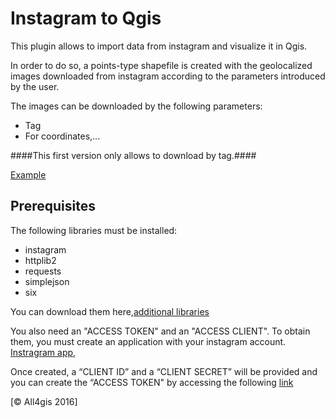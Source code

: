 # Instagram to Qgis

This plugin allows to import data from instagram and visualize it in Qgis.

In order to do so, a points-type shapefile is created with the geolocalized images downloaded from instagram according to the parameters introduced by the user.

The images can be downloaded by the following parameters:
- Tag
- For coordinates,...

####This first version only allows to download by tag.####
	
[Example](https://github.com/All4Gis/instagram2qgis/tree/master/example)

## Prerequisites

The following libraries must be installed:
- instagram
- httplib2
- requests	
- simplejson
- six 

You can download them here,[additional libraries](https://github.com/All4Gis/instagram2qgis/tree/master/lib)

You also need an "ACCESS TOKEN" and an "ACCESS CLIENT". To obtain them, you must create an application with your instagram account.
[Instragram app](https://www.instagram.com/developer/register/),

Once created, a “CLIENT ID” and a “CLIENT SECRET” will be provided and you can create the “ACCESS TOKEN" by accessing the following [link](http://instagram.pixelunion.net/)


 
[© All4gis 2016]





